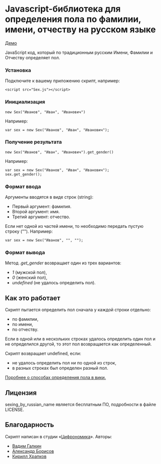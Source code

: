 Javascript-библиотека для определения пола по фамилии, имени, отчеству на русском языке
=======================================================================================

[Демо](http://vadimiztveri.github.io/)

JavaScript код, который по традиционным русским Имени, Фамилии и Отчеству определяет пол.

### Установка
Подключите к вашему приложению скрипт, например:

`<script src="Sex.js"></script>`

### Инициализация
`new Sex("Иванов", "Иван", "Иванович")`

Например:

`var sex = new Sex("Иванов", "Иван", "Иванович");`

### Получение результата

`new Sex("Иванов", "Иван", "Иванович").get_gender()`

Например:

```
var sex = new Sex("Иванов", "Иван", "Иванович");
sex.get_gender();
```

### Формат ввода

Аргументы вводятся в виде строк (string):

* Первый аргумент: фамилия.
* Второй аргумент: имя.
* Третий аргумент: отчество.

Если нет одной из частей имени, то необходимо передать пустую строку (""). Например:

`var sex = new Sex("Иванов", "", "");`


### Формат вывода

Метод *.get_gender* возвращает один из трех вариантов:

* *1* (мужской пол),
* *0* (женский пол),
* *undefined* (не удалось определить пол).


Как это работает
----------------

Скрипт пытается определить пол сначала у каждой строки отдельно:

* по фамилии,
* по имени,
* по отчеству.

Если в одной или в нескольких строках удалось определить один пол и не определился другой, то этот пол возвращается как определенный.

Скрипт возвращает undefined, если:

* не удалось определить пол ни по одной из строк,
* в разных строках был определен разный пол.

[Поробнее о способах определения пола в вики.](https://github.com/vadimiztveri/sex_by_russian_name/wiki/how_work_it)

Лицензия
--------

sexing_by_russian_name является бесплатным ПО, подробности в файле LICENSE.


Благодарность
-------------

Скрипт написан в студии «[Цифрономика](http://cifronomika.ru/)». Авторы:
* [Вадим Галкин](https://github.com/vadimiztveri/)
* [Александр Борисов](https://github.com/aishek)
* [Кирилл Храпков](https://github.com/cubbiu)
